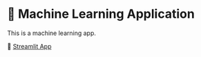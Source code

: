# 🥸 Machine Learning Application 
This is a machine learning app. 

🔗 [Streamlit App](https://raisinclassification.streamlit.app/)
